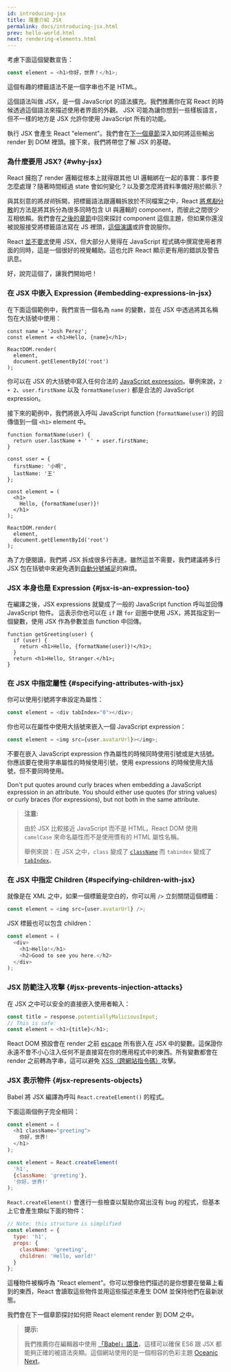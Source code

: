```yaml
---
id: introducing-jsx
title: 隆重介紹 JSX
permalink: docs/introducing-jsx.html
prev: hello-world.html
next: rendering-elements.html
---
```


考慮下面這個變數宣告：

```js
const element = <h1>你好，世界！</h1>;
```

這個有趣的標籤語法不是一個字串也不是 HTML。

這個語法叫做 JSX，是一個 JavaScript 的語法擴充。我們推薦你在寫 React 的時候透過這個語法來描述使用者界面的外觀。 JSX 可能為讓你想到一些樣板語言，但不一樣的地方是 JSX 允許你使用 JavaScript 所有的功能。

執行 JSX 會產生 React "element"。我們會在[下一個章節](/docs/rendering-elements.html)深入如何將這些輸出 render 到 DOM 裡頭。接下來，我們將帶您了解 JSX 的基礎。

### 為什麼要用 JSX? {#why-jsx}

React 擁抱了 render 邏輯從根本上就得跟其他 UI 邏輯綁在一起的事實：事件要怎麼處理？隨著時間經過 state 會如何變化？以及要怎麼將資料準備好用於顯示？

與其刻意的將*技術*拆開，把標籤語法跟邏輯拆放於不同檔案之中，React [將*焦點*分散](https://en.wikipedia.org/wiki/Separation_of_concerns)的方法是將其拆分為很多同時包含 UI 與邏輯的 component，而彼此之間很少互相依賴。我們會在[之後的章節](/docs/components-and-props.html)中回來探討 component 這個主題，但如果你還沒被說服接受將標籤語法寫在 JS 裡頭，[這個演講](https://www.youtube.com/watch?v=x7cQ3mrcKaY)或許會說服你。

React [並不要求](/docs/react-without-jsx.html)使用 JSX，但大部分人覺得在 JavaScript 程式碼中撰寫使用者界面的同時，這是一個很好的視覺輔助。這也允許 React 顯示更有用的錯誤及警告訊息。

好，說完這個了，讓我們開始吧！

### 在 JSX 中嵌入 Expression {#embedding-expressions-in-jsx}

在下面這個範例中，我們宣告一個名為 `name` 的變數，並在 JSX 中透過將其名稱包在大括號中使用：

```js{1,2}
const name = 'Josh Perez';
const element = <h1>Hello, {name}</h1>;

ReactDOM.render(
  element,
  document.getElementById('root')
);
```

你可以在 JSX 的大括號中寫入任何合法的 [JavaScript expression](https://developer.mozilla.org/en-US/docs/Web/JavaScript/Guide/Expressions_and_Operators#Expressions)。舉例來說，`2 + 2`、`user.firstName` 以及 `formatName(user)` 都是合法的 JavaScript expression。

接下來的範例中，我們將嵌入呼叫 JavaScript function (`formatName(user)`) 的回傳值到一個 `<h1>` element 中。

```js{12}
function formatName(user) {
  return user.lastName + ' ' + user.firstName;
}

const user = {
  firstName: '小明',
  lastName: '王'
};

const element = (
  <h1>
    Hello, {formatName(user)}!
  </h1>
);

ReactDOM.render(
  element,
  document.getElementById('root')
);
```

[](codepen://introducing-jsx)

為了方便閱讀，我們將 JSX 拆成很多行表達。雖然這並不需要，我們建議將多行 JSX 包在括號中來避免遇到[自動分號補足](http://stackoverflow.com/q/2846283)的麻煩。

### JSX 本身也是 Expression {#jsx-is-an-expression-too}

在編譯之後，JSX expressions 就變成了一般的 JavaScript function 呼叫並回傳 JavaScript 物件。
這表示你也可以在 `if` 跟 `for` 迴圈中使用 JSX，將其指定到一個變數，使用 JSX 作為參數並由 function 中回傳。

```js{3,5}
function getGreeting(user) {
  if (user) {
    return <h1>Hello, {formatName(user)}!</h1>;
  }
  return <h1>Hello, Stranger.</h1>;
}
```

### 在 JSX 中指定屬性 {#specifying-attributes-with-jsx}

你可以使用引號將字串設定為屬性：

```js
const element = <div tabIndex="0"></div>;
```

你也可以在屬性中使用大括號來嵌入一個 JavaScript expression：

```js
const element = <img src={user.avatarUrl}></img>;
```

不要在嵌入 JavaScript expression 作為屬性的時候同時使用引號或是大括號。你應該要在使用字串屬性的時候使用引號，使用 expressions 的時候使用大括號，但不要同時使用。

Don't put quotes around curly braces when embedding a JavaScript expression in an attribute. You should either use quotes (for string values) or curly braces (for expressions), but not both in the same attribute.

>**注意:**
>
>由於 JSX 比較接近 JavaScript 而不是 HTML，React DOM 使用 `camelCase` 來命名屬性而不是使用慣有的 HTML 屬性名稱。
>
>舉例來說：在 JSX 之中，`class` 變成了 [`className`](https://developer.mozilla.org/en-US/docs/Web/API/Element/className) 而 `tabindex` 變成了 [`tabIndex`](https://developer.mozilla.org/en-US/docs/Web/API/HTMLElement/tabIndex)。

### 在 JSX 中指定 Children {#specifying-children-with-jsx}

就像是在 XML 之中，如果一個標籤是空白的，你可以用 `/>` 立刻關閉這個標籤：

```js
const element = <img src={user.avatarUrl} />;
```

JSX 標籤也可以包含 children：

```js
const element = (
  <div>
    <h1>Hello!</h1>
    <h2>Good to see you here.</h2>
  </div>
);
```

### JSX 防範注入攻擊 {#jsx-prevents-injection-attacks}

在 JSX 之中可以安全的直接嵌入使用者輸入：

```js
const title = response.potentiallyMaliciousInput;
// This is safe:
const element = <h1>{title}</h1>;
```

React DOM 預設會在 render 之前 [escape](http://stackoverflow.com/questions/7381974/which-characters-need-to-be-escaped-on-html) 所有嵌入在 JSX 中的變數。這保證你永遠不會不小心注入任何不是直接寫在你的應用程式中的東西。所有變數都會在 render 之前轉為字串，這可以避免 [XSS（跨網站指令碼）](https://en.wikipedia.org/wiki/Cross-site_scripting)攻擊。

### JSX 表示物件 {#jsx-represents-objects}

Babel 將 JSX 編譯為呼叫 `React.createElement()` 的程式。

下面這兩個例子完全相同：

```js
const element = (
  <h1 className="greeting">
    你好，世界!
  </h1>
);
```

```js
const element = React.createElement(
  'h1',
  {className: 'greeting'},
  '你好，世界!'
);
```

`React.createElement()` 會進行一些檢查以幫助你寫出沒有 bug 的程式，但基本上它會產生類似下面的物件：

```js
// Note: this structure is simplified
const element = {
  type: 'h1',
  props: {
    className: 'greeting',
    children: 'Hello, world!'
  }
};
```

這種物件被稱呼為 "React element"。你可以想像他們描述的是你想要在螢幕上看到的東西，React 會讀取這些物件並用這些描述來產生 DOM 並保持他們在最新狀態。

我們會在下一個章節探討如何把 React element render 到 DOM 之中。

>**提示:**
>
> 我們推薦你在編輯器中使用 [「Babel」語法](http://babeljs.io/docs/editors)，這樣可以確保 ES6 跟 JSX 都能夠正確的被語法突顯。這個網站使用的是一個相容的色彩主題 [Oceanic Next](https://labs.voronianski.com/oceanic-next-color-scheme/)。
